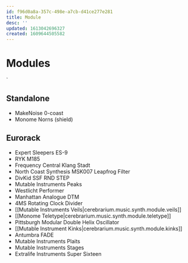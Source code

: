 ```yaml
---
id: f96d0a8a-357c-498e-a7cb-d41ce277e281
title: Module
desc: ''
updated: 1613042696327
created: 1609644505582
---
```

# Modules
`
## Standalone

- MakeNoise 0-coast
- Monome Norns (shield)

## Eurorack

- Expert Sleepers ES-9
- RYK M185
- Frequency Central Klang Stadt
- North Coast Synthesis MSK007 Leapfrog Filter
- DivKid SSF RND STEP
- Mutable Instruments Peaks
- Westlicht Performer
- Manhattan Analogue DTM
- 4MS Rotating Clock Divider
- [[Mutable Instruments Veils|cerebrarium.music.synth.module.veils]]
- [[Monome Teletype|cerebrarium.music.synth.module.teletype]]
- Pittsburgh Modular Double Helix Oscillator
- [[Mutable Instrument Kinks|cerebrarium.music.synth.module.kinks]]
- Antumbra FADE
- Mutable Instruments Plaits
- Mutable Instruments Stages
- Extralife Instruments Super Sixteen
